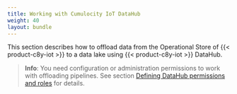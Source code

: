 ```yaml
---
title: Working with Cumulocity IoT DataHub
weight: 40
layout: bundle
---
```


This section describes how to offload data from the Operational Store of {{< product-c8y-iot >}} to a data lake using {{< product-c8y-iot >}} DataHub.

>**Info**: You need configuration or administration permissions to work with offloading pipelines. See section [Defining DataHub permissions and roles](/datahub/setting-up-datahub#defining-permissions) for details.
